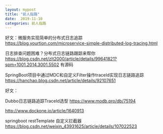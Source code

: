 ```yaml
---
layout: mypost
title: "前人指路"
date:  2019-11-10
categories: 前人指路
---
```


好文：微服务实现简单的分布式日志追踪 https://blog.yourtion.com/microservice-simple-distributed-log-tracing.html

日志排查问题困难？分布式日志链路跟踪来帮你 https://blog.csdn.net/zlt2000/article/details/99641821?spm=1001.2014.3001.5502   有源码



SpringBoot项目中通过MDC和自定义Filter操作traceId实现日志链路追踪 https://hanchao.blog.csdn.net/article/details/92107651



好文：

Dubbo日志链路追踪TraceId选型 https://www.modb.pro/db/75194





http://www.dockone.io/article/1640913



springboot restTemplate 自定义拦截器 https://blog.csdn.net/weixin_43931625/article/details/107022523